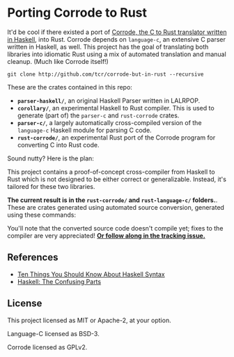 # Porting Corrode to Rust

It'd be cool if there existed a port of [Corrode, the C to Rust translator written in Haskell](https://github.com/jameysharp/corrode), into Rust. Corrode depends on `language-c`, an extensive C parser written in Haskell, as well. This project has the goal of translating both libraries into idiomatic Rust using a mix of automated translation and manual cleanup. (Much like Corrode itself!)

```
git clone http://github.com/tcr/corrode-but-in-rust --recursive
```

These are the crates contained in this repo:

* **`parser-haskell/`**, an original Haskell Parser written in LALRPOP.
* **`corollary/`**, an experimental Haskell to Rust compiler. This is used to generate (part of) the `parser-c` and `rust-corrode` crates.
* **`parser-c/`**, a largely automatically cross-compiled version of the `language-c` Haskell module for parsing C code.
* **`rust-corrode/`**, an experimental Rust port of the Corrode program for converting C into Rust code.

Sound nutty? Here is the plan:

This project contains a proof-of-concept cross-compiler from Haskell to Rust which is not designed to be either correct or generalizable. Instead, it's tailored for these two libraries.

**The current result is in the `rust-corrode/` and `rust-language-c/` folders.**. These are crates generated using automated source conversion, generated using these commands:

You'll note that the converted source code doesn't compile yet; fixes to the compiler are very appreciated! **[Or follow along in the tracking issue.](https://github.com/tcr/corrode-but-in-rust/issues/1)**

## References

* [Ten Things You Should Know About Haskell Syntax](https://www.fpcomplete.com/blog/2012/09/ten-things-you-should-know-about-haskell-syntax)
* [Haskell: The Confusing Parts](http://echo.rsmw.net/n00bfaq.html)

## License

This project licensed as MIT or Apache-2, at your option.

Language-C licensed as BSD-3.

Corrode licensed as GPLv2.
